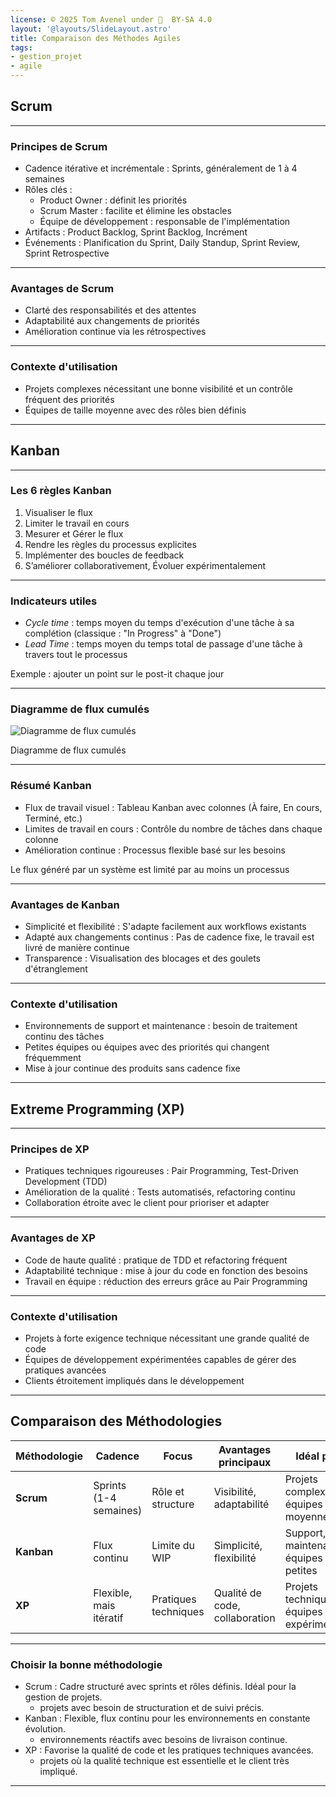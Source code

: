 ```yaml
---
license: © 2025 Tom Avenel under 󰵫  BY-SA 4.0
layout: '@layouts/SlideLayout.astro'
title: Comparaison des Méthodes Agiles
tags:
- gestion_projet
- agile
---
```


## Scrum

---

### Principes de Scrum

- Cadence itérative et incrémentale : Sprints, généralement de 1 à 4 semaines
- Rôles clés :
  - Product Owner : définit les priorités
  - Scrum Master : facilite et élimine les obstacles
  - Équipe de développement : responsable de l'implémentation
- Artifacts : Product Backlog, Sprint Backlog, Incrément
- Événements : Planification du Sprint, Daily Standup, Sprint Review, Sprint Retrospective

---

### Avantages de Scrum

- Clarté des responsabilités et des attentes
- Adaptabilité aux changements de priorités
- Amélioration continue via les rétrospectives

---

### Contexte d'utilisation

- Projets complexes nécessitant une bonne visibilité et un contrôle fréquent des priorités
- Équipes de taille moyenne avec des rôles bien définis

---

## Kanban

---

### Les 6 règles Kanban

1. Visualiser le flux 
2. Limiter le travail en cours 
3. Mesurer et Gérer le flux 
4. Rendre les règles du processus explicites 
5. Implémenter des boucles de feedback 
6. S’améliorer collaborativement, Évoluer expérimentalement 

---

### Indicateurs utiles

- _Cycle time_ : temps moyen du temps d'exécution d'une tâche à sa complétion (classique : "In Progress" à "Done")
- _Lead Time_ : temps moyen du temps total de passage d'une tâche à travers tout le processus

Exemple : ajouter un point sur le post-it chaque jour

---

### Diagramme de flux cumulés

![Diagramme de flux cumulés](https://blog.myagilepartner.fr/wp-content/uploads/2019/04/diagramme-de-flux-cumules.png)

<div class="caption">Diagramme de flux cumulés</div>

---

### Résumé Kanban 

- Flux de travail visuel : Tableau Kanban avec colonnes (À faire, En cours, Terminé, etc.)
- Limites de travail en cours : Contrôle du nombre de tâches dans chaque colonne
- Amélioration continue : Processus flexible basé sur les besoins

Le flux généré par un système est limité par au moins un processus

---

### Avantages de Kanban

- Simplicité et flexibilité : S'adapte facilement aux workflows existants
- Adapté aux changements continus : Pas de cadence fixe, le travail est livré de manière continue
- Transparence : Visualisation des blocages et des goulets d'étranglement

---

### Contexte d'utilisation

- Environnements de support et maintenance : besoin de traitement continu des tâches
- Petites équipes ou équipes avec des priorités qui changent fréquemment
- Mise à jour continue des produits sans cadence fixe

---

## Extreme Programming (XP)

---

### Principes de XP

- Pratiques techniques rigoureuses : Pair Programming, Test-Driven Development (TDD)
- Amélioration de la qualité : Tests automatisés, refactoring continu
- Collaboration étroite avec le client pour prioriser et adapter

---

### Avantages de XP

- Code de haute qualité : pratique de TDD et refactoring fréquent
- Adaptabilité technique : mise à jour du code en fonction des besoins
- Travail en équipe : réduction des erreurs grâce au Pair Programming

---

### Contexte d'utilisation

- Projets à forte exigence technique nécessitant une grande qualité de code
- Équipes de développement expérimentées capables de gérer des pratiques avancées
- Clients étroitement impliqués dans le développement

---

## Comparaison des Méthodologies

| **Méthodologie** | **Cadence**             | **Focus**                | **Avantages principaux**          | **Idéal pour**                   |
|------------------|-------------------------|--------------------------|-----------------------------------|-----------------------------------|
| **Scrum**        | Sprints (1-4 semaines)  | Rôle et structure        | Visibilité, adaptabilité          | Projets complexes, équipes moyennes |
| **Kanban**       | Flux continu            | Limite du WIP            | Simplicité, flexibilité           | Support, maintenance, équipes petites |
| **XP**           | Flexible, mais itératif | Pratiques techniques     | Qualité de code, collaboration    | Projets techniques, équipes expérimentées |

---

### Choisir la bonne méthodologie

- Scrum : Cadre structuré avec sprints et rôles définis. Idéal pour la gestion de projets.
  - projets avec besoin de structuration et de suivi précis.
- Kanban : Flexible, flux continu pour les environnements en constante évolution.
  - environnements réactifs avec besoins de livraison continue.
- XP : Favorise la qualité de code et les pratiques techniques avancées.
  - projets où la qualité technique est essentielle et le client très impliqué.

---

